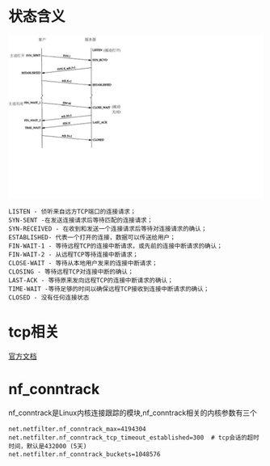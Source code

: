 # 状态含义

![](images/asdasdasdasdadasd.png)

```
LISTEN - 侦听来自远方TCP端口的连接请求；
SYN-SENT -在发送连接请求后等待匹配的连接请求；
SYN-RECEIVED - 在收到和发送一个连接请求后等待对连接请求的确认；
ESTABLISHED- 代表一个打开的连接，数据可以传送给用户；
FIN-WAIT-1 - 等待远程TCP的连接中断请求，或先前的连接中断请求的确认；
FIN-WAIT-2 - 从远程TCP等待连接中断请求；
CLOSE-WAIT - 等待从本地用户发来的连接中断请求；
CLOSING - 等待远程TCP对连接中断的确认；
LAST-ACK - 等待原来发向远程TCP的连接中断请求的确认；
TIME-WAIT -等待足够的时间以确保远程TCP接收到连接中断请求的确认；
CLOSED - 没有任何连接状态
```

# tcp相关

[官方文档](https://www.kernel.org/doc/Documentation/networking/ip-sysctl.txt)

# nf_conntrack

nf_conntrack是Linux内核连接跟踪的模块,nf_conntrack相关的内核参数有三个
```
net.netfilter.nf_conntrack_max=4194304
net.netfilter.nf_conntrack_tcp_timeout_established=300  # tcp会话的超时时间，默认是432000 (5天)
net.netfilter.nf_conntrack_buckets=1048576    
```